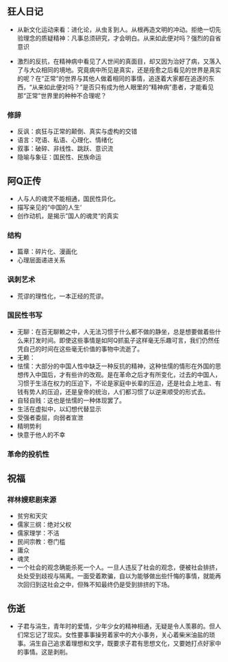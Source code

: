 ## 狂人日记

* 从新文化运动来看：进化论，从虫豸到人。从根再造文明的冲动。拒绝一切先验理念的质疑精神：凡事总须研究，才会明白。从来如此便对吗？强烈的自省意识

* 激烈的反抗，在精神病中看见了人世间的真面目，却又因为治好了病，又落入了与大众相同的境地。究竟病中所见是真实，还是痊愈之后看见的世界是真实的呢？在“正常”的世界与其他人做着相同的事情，追逐着大家都在追逐的东西，“从来如此便对吗？”是否只有成为他人眼里的“精神病”患者，才能看见那“正常”世界里的种种不合理呢？

### 修辞

* 反讽：疯狂与正常的颠倒、真实与虚构的交错
* 语言：呓语、私语、心理化、情绪化
* 叙事：破碎、非线性、跳跃、意识流
* 隐喻与象征：国民性、民族命运

## 阿Q正传

* 人与人的魂灵不能相通，国民性异化。
* 描写亲见的“中国的人生‘
* 创作动机，是揭示”国人的魂灵“的真实

### 结构

* 篇章：碎片化、漫画化
* 心理层面递进关系

### 讽刺艺术

* 荒谬的理性化，一本正经的荒谬。

### 国民性书写

* 无聊：在百无聊赖之中，人无法习惯于什么都不做的静坐，总是想要做着些什么来打发时间。即使这些事情是如阿Q抓虱子这样毫无乐趣可言，我们仍然任凭自己的时间在这些毫无价值的事物中流逝了。
* 无赖：
* 怯懦：大部分的中国人性中缺乏一种反抗的精神，这种怯懦的情形在外国的思想传入中国后，才有些许的改观。是在革命之后才有所变化，过去的中国人，习惯于生活在权力的压迫下，不论是家庭中长辈的压迫，还是社会上地主、有钱有势人的压迫，还是皇帝的统治，人们都习惯了以逆来顺受的形式去。
* 自轻自贱：这也是怯懦的一种体现罢了。
* 生活在虚拟中，以幻想代替显示
* 受强者委屈，向弱者宣泄
* 精明势利
* 快意于他人的不幸

### 革命的投机性

## 祝福
### 祥林嫂悲剧来源

* 贫穷和天灾
* 儒家三纲：绝对父权
* 儒家理学：不洁
* 民间宗教：卷门槛
* 庸众
* 魂灵
* 一个社会的观念确能杀死一个人。一旦人违反了社会的观念，便被社会排挤，处处受到歧视与隔离。一面受着欺骗，自以为能够做出些忏悔的事情，就能再次回归到这社会之中，但殊不知最终仍是受到排挤的下场。

## 伤逝
* 子君与涓生，青年时的爱情，少年少女的精神相通，无疑是令人羡慕的。但人们常忘记了现实。女性要事事操劳着家中的大小事务，关心着柴米油盐的琐事。涓生自己追求着理想和文学，既要求子君有思想文化，又要她打点好家中的事情。这是剥削。